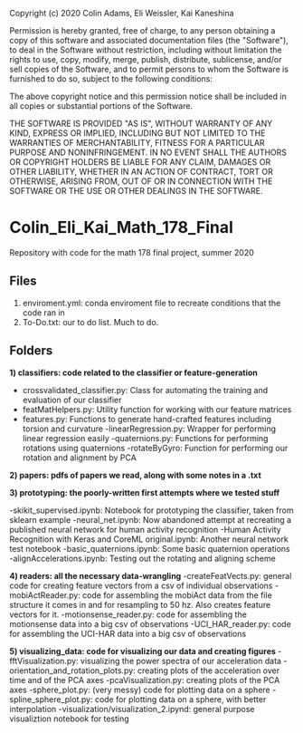Copyright (c) 2020 Colin Adams, Eli Weissler, Kai Kaneshina 

Permission is hereby granted, free of charge, to any person obtaining a copy
of this software and associated documentation files (the "Software"), to deal
in the Software without restriction, including without limitation the rights
to use, copy, modify, merge, publish, distribute, sublicense, and/or sell
copies of the Software, and to permit persons to whom the Software is
furnished to do so, subject to the following conditions:

The above copyright notice and this permission notice shall be included in all
copies or substantial portions of the Software.

THE SOFTWARE IS PROVIDED "AS IS", WITHOUT WARRANTY OF ANY KIND, EXPRESS OR
IMPLIED, INCLUDING BUT NOT LIMITED TO THE WARRANTIES OF MERCHANTABILITY,
FITNESS FOR A PARTICULAR PURPOSE AND NONINFRINGEMENT. IN NO EVENT SHALL THE
AUTHORS OR COPYRIGHT HOLDERS BE LIABLE FOR ANY CLAIM, DAMAGES OR OTHER
LIABILITY, WHETHER IN AN ACTION OF CONTRACT, TORT OR OTHERWISE, ARISING FROM,
OUT OF OR IN CONNECTION WITH THE SOFTWARE OR THE USE OR OTHER DEALINGS IN THE
SOFTWARE.


# Colin_Eli_Kai_Math_178_Final

Repository with code for the math 178 final project, summer 2020

## Files

1) enviroment.yml: conda enviroment file to recreate conditions that the code ran in
2) To-Do.txt: our to do list. Much to do.

## Folders

**1) classifiers: code related to the classifier or feature-generation**

  - crossvalidated_classifier.py: Class for automating the training and evaluation of our classifier
  - featMatHelpers.py: Utility function for working with our feature matrices
  - features.py: Functions to generate hand-crafted features including torsion and curvature
  -linearRegression.py: Wrapper for performing linear regression easily
  -quaternions.py: Functions for performing rotations using quaternions
  -rotateByGyro: Function for performing our rotation and alignment by PCA
  
  
 **2) papers: pdfs of papers we read, along with some notes in a .txt**
 
 **3) prototyping: the poorly-written first attempts where we tested stuff**
 
  -skikit_supervised.ipynb: Notebook for prototyping the classifier, taken from sklearn example
  -neural_net.ipynb: Now abandoned attempt at recreating a published neural network for human activity recognition
  -Human Activity Recognition with Keras and CoreML original.ipynb: Another neural network test notebook
  -basic_quaternions.ipynb: Some basic quaternion operations
  -alignAccelerations.ipynb: Testing out the rotating and aligning scheme
  
  **4) readers: all the necessary data-wrangling**
   -createFeatVects.py: general code for creating feature vectors from a csv of individual observations
   -mobiActReader.py: code for assembling the mobiAct data from the file structure it comes in and for resampling to 50 hz. Also creates feature vectors for it.
   -motionsense_reader.py: code for assembling the motionsense data into a big csv of observations
   -UCI_HAR_reader.py: code for assembling the UCI-HAR data into a big csv of observations
   
  **5) visualizing_data: code for visualizing our data and creating figures**
   -fftVisualization.py: visualizing the power spectra of our acceleration data
   -orientation_and_rotation_plots.py: creating plots of the acceleration over time and of the PCA axes
   -pcaVisualization.py: creating plots of the PCA axes
   -sphere_plot.py: (very messy) code for plotting data on a sphere
   -spline_sphere_plot.py: code for plotting data on a sphere, with better interpolation
   -visualization/visualization_2.ipynd: general purpose visualiztion notebook for testing

